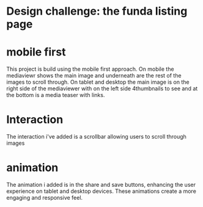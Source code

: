 # Design challenge: the funda listing page

# mobile first
This project is build using the mobile first approach. On mobile the mediaviewr shows the main image and underneath are the rest of the images to scroll through. On tablet and desktop the main image is on the right side of the mediaviewer with on the left side 4thumbnails to see and at the bottom is a media teaser with links. 

# Interaction
The interaction i've added is a scrollbar allowing users to scroll through images 

# animation
The animation i added is in the share and save buttons, enhancing the user experience on tablet and desktop devices. These animations create a more engaging and responsive feel.